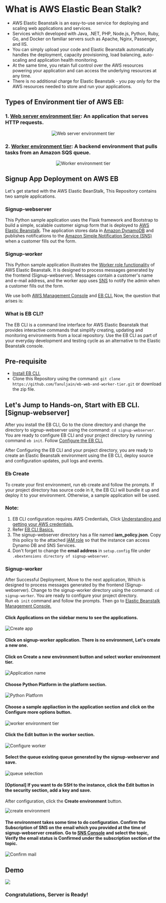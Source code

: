# What is AWS Elastic Bean Stalk?
* AWS Elastic Beanstalk is an easy-to-use service for deploying and scaling web applications and services.
* Services which developed with Java, .NET, PHP, Node.js, Python, Ruby, Go, and Docker on familiar servers such as Apache, Nginx, Passenger, and IIS.
* You can simply upload your code and Elastic Beanstalk automatically handles the deployment, capacity provisioning, load balancing, auto-scaling and application health monitoring. 
* At the same time, you retain full control over the AWS resources powering your application and can access the underlying resources at any time.
* There is no additional charge for Elastic Beanstalk - you pay only for the AWS resources needed to store and run your applications.

## Types of Environment tier of AWS EB:

### 1. [Web server environment tier](https://docs.aws.amazon.com/elasticbeanstalk/latest/dg/concepts-webserver.html): An application that serves HTTP requests.
<p align="center">
  <img src="https://docs.aws.amazon.com/elasticbeanstalk/latest/dg/images/aeb-architecture2.png" alt="Web server environment tier"/>
  <!-- <h3 align="center" ><a href="https://docs.aws.amazon.com/elasticbeanstalk/latest/dg/concepts-webserver.html">Web server environment tier</a>: An application that serves HTTP requests.</h3> -->
</p>

### 2. [Worker environment tier](https://docs.aws.amazon.com/elasticbeanstalk/latest/dg/concepts-worker.html): A backend environment that pulls tasks from an Amazon SQS queue.
<p align="center">
  <img src="https://docs.aws.amazon.com/elasticbeanstalk/latest/dg/images/aeb-architecture_worker.png" alt="Worker environment tier"/>
</p>


## Signup App Deployment on AWS EB
Let's get started with the AWS Elastic BeanStalk, This Repository contains two sample applications. 

###  Signup-webserver
This Python sample application uses the Flask framework and Bootstrap to build a simple, scalable customer signup form that is deployed to [AWS Elastic Beanstalk](http://aws.amazon.com/elasticbeanstalk/). The application stores data in [Amazon DynamoDB](http://aws.amazon.com/dynamodb/) and publishes notifications to the [Amazon Simple Notification Service (SNS)](http://aws.amazon.com/sns/) when a customer fills out the form.

### Signup-worker
This Python sample application illustrates the [Worker role functionality](https://docs.aws.amazon.com/elasticbeanstalk/latest/dg/using-features-managing-env-tiers.html) of AWS Elastic Beanstalk. It is designed to process messages generated by the frontend (Signup-webserver). Messages contain a customer's name and e-mail address, and the worker app uses [SNS](http://aws.amazon.com/sns/) to notify the admin when a customer fills out the form.

We use both [AWS Management Console](https://console.aws.amazon.com/console/home) and [EB CLI.](https://docs.aws.amazon.com/elasticbeanstalk/latest/dg/eb-cli3.html) Now, the question that arises is:

### What is EB CLI?
The EB CLI is a command line interface for AWS Elastic Beanstalk that provides interactive commands that simplify creating, updating and monitoring environments from a local repository. Use the EB CLI as part of your everyday development and testing cycle as an alternative to the Elastic Beanstalk console. 

## Pre-requisite
* [Install EB CLI.](https://docs.aws.amazon.com/elasticbeanstalk/latest/dg/eb-cli3-install.html#eb-cli3-install.scripts)
* Clone this Repository using the command: `git clone https://github.com/Tanuljain/eb-web-and-worker-tier.git` or download the zip file.

## Let's Jump to Hands-on, Start with EB CLI. [Signup-webserver] 
After you install the EB CLI, Go to the clone directory and change the directory to signup-webserver using the command:
`cd signup-webserver`. You are ready to configure EB CLI and your project directory by running command `eb init`. 
Follow [Configure the EB CLI.](https://docs.aws.amazon.com/elasticbeanstalk/latest/dg/eb-cli3-configuration.html)

After Configuring the EB CLI and your project directory, you are ready to create an Elastic Beanstalk environment using the EB CLI, deploy source and configuration updates, pull logs and events. 


### Eb Create
To create your first environment, run eb create and follow the prompts. If your project directory has source code in it, the EB CLI will bundle it up and deploy it to your environment. Otherwise, a sample application will be used. 

### **Note:** 
1. EB CLI configuration requires AWS Credentials, Click [Understanding and getting your AWS credentials.](https://docs.aws.amazon.com/general/latest/gr/aws-sec-cred-types.html#access-keys-and-secret-access-keys)
2. Refer [EB CLI Basics.](https://docs.aws.amazon.com/elasticbeanstalk/latest/dg/eb-cli3-getting-started.html#ebcli3-basics-create)
3. The signup-webserver directory has a file named **iam_policy.json**. Copy this policy to the attached [IAM role](https://docs.aws.amazon.com/IAM/latest/UserGuide/id_roles.html) so that the instance can access Dynamo DB and SNS Services. 
4. Don't forget to change the **email address** in `setup.config` file under `.ebextensions directory of signup-webserver`.

###  Signup-worker
After Successful Deployment, Move to the next application, Which is designed to process messages generated by the frontend (Signup-webserver).
Change to the signup-worker directory using the command: `cd signup-worker`. You are ready to configure your project directory.<br />
Run `eb init` command and follow the prompts. Then go to [Elastic Beanstalk Management Console.](https://console.aws.amazon.com/elasticbeanstalk)

#### Click **Applications** on the sidebar menu to see the applications.

![Create app](misc/s1.png)

#### Click on **signup-worker** application. There is no environment, Let's create a new one.
#### Click on **Create a new environment** button and select worker environment tier.

![Application name](misc/s2.png)

#### Choose **Python** Platform in the platform section.

![Python Platform](misc/s4.png)

#### Choose a **sample appliaction** in the application section and click on the **Configure more options** button. 

![worker environment tier](misc/s3.png)

#### Click the **Edit** button in the worker section.

![Configure worker](misc/s5.png)

#### Select the queue existing queue generated by the **signup-webserver** and save.

![queue selection](misc/s6.png)

#### **[Optional]** If you want to do SSH to the instance, click the Edit button in the security section, add a key and save.
After configuration, click the **Create environment** button.

![create environment](misc/s7.png)

#### The environment takes some time to do configuration. Confirm the **Subscription of SNS** on the email which you provided at the time of signup-webserver creation. Go to [SNS Console](https://ap-south-1.console.aws.amazon.com/sns/) and select the topic, Verify the email status is Confirmed under the subscription section of the topic.

![Confirm mail](misc/s8.png)

## Demo
![](misc/demo.gif)

### Congratulations, Server is Ready!